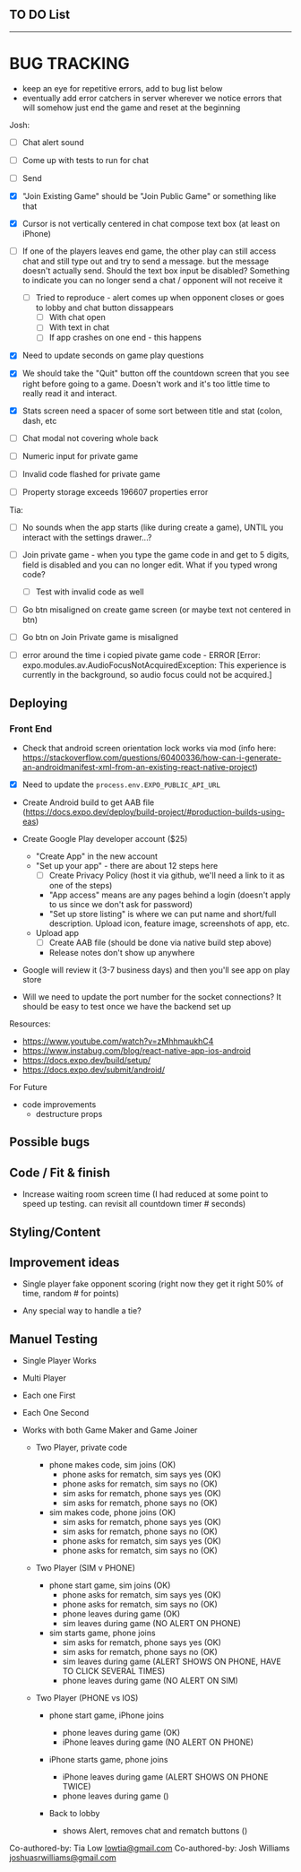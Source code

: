 ## TO DO List
***************************

 # BUG TRACKING
 - keep an eye for repetitive errors, add to bug list below
 - eventually add error catchers in server wherever we notice errors that will somehow just end the game and reset at the beginning

Josh:
- [ ] Chat alert sound
- [ ] Come up with tests to run for chat
 - [ ] Send 
- [x] "Join Existing Game" should be "Join Public Game" or something like that
- [x] Cursor is not vertically centered in chat compose text box (at least on iPhone)
- [ ] If one of the players leaves end game, the other play can still access chat and still type out and try to send a message. but the message doesn't actually send. Should the text box input be disabled? Something to indicate you can no longer send a chat / opponent will not receive it
  - [ ] Tried to reproduce - alert comes up when opponent closes or goes to lobby and chat button dissappears
    - [ ] With chat open
    - [ ] With text in chat
    - [ ] If app crashes on one end - this happens
- [x] Need to update seconds on game play questions
- [x] We should take the "Quit" button off the countdown screen that you see right before going to a game. Doesn't work and it's too little time to really read it and interact.
- [x] Stats screen need a spacer of some sort between title and stat (colon, dash, etc

- [ ] Chat modal not covering whole back
- [ ] Numeric input for private game
- [ ] Invalid code flashed for private game
- [ ] Property storage exceeds 196607 properties error


Tia: 
- [ ] No sounds when the app starts (like during create a game), UNTIL you interact with the settings drawer...?
- [ ] Join private game - when you type the game code in and get to 5 digits, field is disabled and you can no longer edit. What if you typed wrong code?
   - [ ] Test with invalid code as well
- [ ] Go btn misaligned on create game screen (or maybe text not centered in btn)
- [ ] Go btn on Join Private game is misaligned
- [ ] error around the time i copied pivate game code -  ERROR  [Error: expo.modules.av.AudioFocusNotAcquiredException: This experience is currently in the background, so audio focus could not be acquired.]



  

## Deploying
### Front End
- Check that android screen orientation lock works via mod (info here: https://stackoverflow.com/questions/60400336/how-can-i-generate-an-androidmanifest-xml-from-an-existing-react-native-project)
- [x] Need to update the `process.env.EXPO_PUBLIC_API_URL`
- Create Android build to get AAB file (https://docs.expo.dev/deploy/build-project/#production-builds-using-eas) 
- Create Google Play developer account ($25)
  - "Create App" in the new account
  - "Set up your app" - there are about 12 steps here
    - [ ] Create Privacy Policy (host it via github, we'll need a link to it as one of the steps)
    - "App access" means are any pages behind a login (doesn't apply to us since we don't ask for password)
    - "Set up store listing" is where we can put name and short/full description. Upload icon, feature image, screenshots of app, etc.
  - Upload app
    - [ ] Create AAB file (should be done via native build step above)
    - Release notes don't show up anywhere
- Google will review it (3-7 business days) and then you'll see app on play store

- Will we need to update the port number for the socket connections? It should be easy to test once we have the backend set up

Resources:
- https://www.youtube.com/watch?v=zMhhmaukhC4
- https://www.instabug.com/blog/react-native-app-ios-android
- https://docs.expo.dev/build/setup/
- https://docs.expo.dev/submit/android/


For Future
- code improvements
  - destructure props


## Possible bugs

## Code / Fit & finish
- Increase waiting room screen time (I had reduced at some point to speed up testing. can revisit all countdown timer # seconds)

## Styling/Content

## Improvement ideas
* Single player fake opponent scoring (right now they get it right 50% of time, random # for points)
- Any special way to handle a tie?

## Manuel Testing
- Single Player Works
- Multi Player
- Each one First
- Each One Second
- Works with both Game Maker and Game Joiner 

  - Two Player, private code
    - phone makes code, sim joins (OK) 
        - phone asks for rematch, sim says yes (OK)
        - phone asks for rematch, sim says no (OK)
        - sim asks for rematch, phone says yes (OK)
        - sim asks for rematch, phone says no (OK)
    - sim makes code, phone joins (OK)
        - sim asks for rematch, phone says yes (OK)
        - sim asks for rematch, phone says no (OK)
        - phone asks for rematch, sim says yes (OK)
        - phone asks for rematch, sim says no (OK)

  - Two Player (SIM v PHONE)
    - phone start game, sim joins (OK)
        - phone asks for rematch, sim says yes (OK)
        - phone asks for rematch, sim says no (OK)
        - phone leaves during game (OK)
        - sim leaves during game (NO ALERT ON PHONE)
    - sim starts game, phone joins
        - sim asks for rematch, phone says yes (OK)
        - sim asks for rematch, phone says no (OK)
        - sim leaves during game (ALERT SHOWS ON PHONE, HAVE TO CLICK SEVERAL TIMES)
        - phone leaves during game (NO ALERT ON SIM)

  - Two Player (PHONE vs IOS)
    - phone start game, iPhone joins
        - phone leaves during game (OK)
        - iPhone leaves during game (NO ALERT ON PHONE)
    - iPhone starts game, phone joins
        - iPhone leaves during game (ALERT SHOWS ON PHONE TWICE)
        - phone leaves during game ()

    - Back to lobby
      - shows Alert, removes chat and rematch buttons ()


Co-authored-by: Tia Low <lowtia@gmail.com>
Co-authored-by: Josh Williams <joshuasrwilliams@gmail.com>
